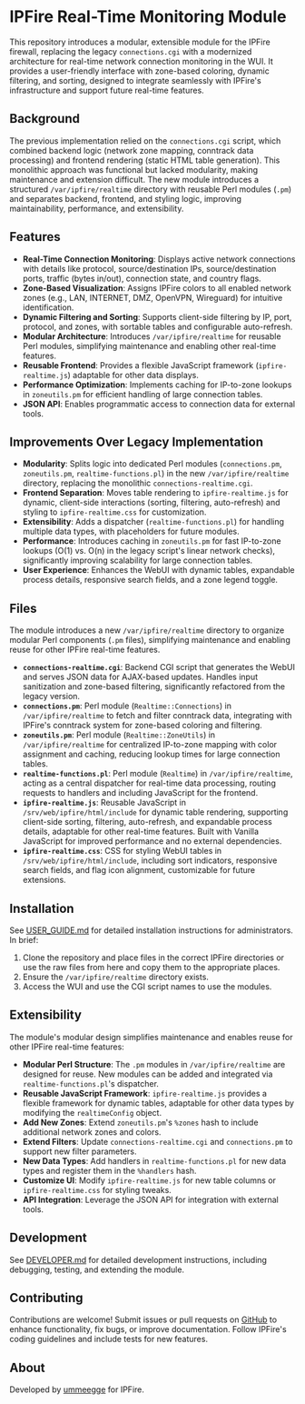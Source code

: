 # IPFire Real-Time Monitoring Module

This repository introduces a modular, extensible module for the IPFire firewall, replacing the legacy `connections.cgi` with a modernized architecture for real-time network connection monitoring in the WUI. It provides a user-friendly interface with zone-based coloring, dynamic filtering, and sorting, designed to integrate seamlessly with IPFire's infrastructure and support future real-time features.

## Background

The previous implementation relied on the `connections.cgi` script, which combined backend logic (network zone mapping, conntrack data processing) and frontend rendering (static HTML table generation). This monolithic approach was functional but lacked modularity, making maintenance and extension difficult. The new module introduces a structured `/var/ipfire/realtime` directory with reusable Perl modules (`.pm`) and separates backend, frontend, and styling logic, improving maintainability, performance, and extensibility.

## Features

- **Real-Time Connection Monitoring**: Displays active network connections with details like protocol, source/destination IPs, source/destination ports, traffic (bytes in/out), connection state, and country flags.
- **Zone-Based Visualization**: Assigns IPFire colors to all enabled network zones (e.g., LAN, INTERNET, DMZ, OpenVPN, Wireguard) for intuitive identification.
- **Dynamic Filtering and Sorting**: Supports client-side filtering by IP, port, protocol, and zones, with sortable tables and configurable auto-refresh.
- **Modular Architecture**: Introduces `/var/ipfire/realtime` for reusable Perl modules, simplifying maintenance and enabling other real-time features.
- **Reusable Frontend**: Provides a flexible JavaScript framework (`ipfire-realtime.js`) adaptable for other data displays.
- **Performance Optimization**: Implements caching for IP-to-zone lookups in `zoneutils.pm` for efficient handling of large connection tables.
- **JSON API**: Enables programmatic access to connection data for external tools.

## Improvements Over Legacy Implementation

- **Modularity**: Splits logic into dedicated Perl modules (`connections.pm`, `zoneutils.pm`, `realtime-functions.pl`) in the new `/var/ipfire/realtime` directory, replacing the monolithic `connections-realtime.cgi`.
- **Frontend Separation**: Moves table rendering to `ipfire-realtime.js` for dynamic, client-side interactions (sorting, filtering, auto-refresh) and styling to `ipfire-realtime.css` for customization.
- **Extensibility**: Adds a dispatcher (`realtime-functions.pl`) for handling multiple data types, with placeholders for future modules.
- **Performance**: Introduces caching in `zoneutils.pm` for fast IP-to-zone lookups (O(1) vs. O(n) in the legacy script's linear network checks), significantly improving scalability for large connection tables.
- **User Experience**: Enhances the WebUI with dynamic tables, expandable process details, responsive search fields, and a zone legend toggle.

## Files

The module introduces a new `/var/ipfire/realtime` directory to organize modular Perl components (`.pm` files), simplifying maintenance and enabling reuse for other IPFire real-time features.

- **`connections-realtime.cgi`**: Backend CGI script that generates the WebUI and serves JSON data for AJAX-based updates. Handles input sanitization and zone-based filtering, significantly refactored from the legacy version.
- **`connections.pm`**: Perl module (`Realtime::Connections`) in `/var/ipfire/realtime` to fetch and filter conntrack data, integrating with IPFire's conntrack system for zone-based coloring and filtering.
- **`zoneutils.pm`**: Perl module (`Realtime::ZoneUtils`) in `/var/ipfire/realtime` for centralized IP-to-zone mapping with color assignment and caching, reducing lookup times for large connection tables.
- **`realtime-functions.pl`**: Perl module (`Realtime`) in `/var/ipfire/realtime`, acting as a central dispatcher for real-time data processing, routing requests to handlers and including JavaScript for the frontend.
- **`ipfire-realtime.js`**: Reusable JavaScript in `/srv/web/ipfire/html/include` for dynamic table rendering, supporting client-side sorting, filtering, auto-refresh, and expandable process details, adaptable for other real-time features. Built with Vanilla JavaScript for improved performance and no external dependencies.
- **`ipfire-realtime.css`**: CSS for styling WebUI tables in `/srv/web/ipfire/html/include`, including sort indicators, responsive search fields, and flag icon alignment, customizable for future extensions.

## Installation

See [USER_GUIDE.md](USER_GUIDE.md) for detailed installation instructions for administrators. In brief:
1. Clone the repository and place files in the correct IPFire directories or use the raw files from here and copy them to the appropriate places.
2. Ensure the `/var/ipfire/realtime` directory exists.
3. Access the WUI and use the CGI script names to use the modules.

## Extensibility

The module's modular design simplifies maintenance and enables reuse for other IPFire real-time features:
- **Modular Perl Structure**: The `.pm` modules in `/var/ipfire/realtime` are designed for reuse. New modules can be added and integrated via `realtime-functions.pl`'s dispatcher.
- **Reusable JavaScript Framework**: `ipfire-realtime.js` provides a flexible framework for dynamic tables, adaptable for other data types by modifying the `realtimeConfig` object.
- **Add New Zones**: Extend `zoneutils.pm`'s `%zones` hash to include additional network zones and colors.
- **Extend Filters**: Update `connections-realtime.cgi` and `connections.pm` to support new filter parameters.
- **New Data Types**: Add handlers in `realtime-functions.pl` for new data types and register them in the `%handlers` hash.
- **Customize UI**: Modify `ipfire-realtime.js` for new table columns or `ipfire-realtime.css` for styling tweaks.
- **API Integration**: Leverage the JSON API for integration with external tools.

## Development

See [DEVELOPER.md](DEVELOPER.md) for detailed development instructions, including debugging, testing, and extending the module.

## Contributing

Contributions are welcome! Submit issues or pull requests on [GitHub](https://github.com/ummeegge/Real-Time-Monitoring) to enhance functionality, fix bugs, or improve documentation. Follow IPFire's coding guidelines and include tests for new features.

## About

Developed by [ummeegge](https://github.com/ummeegge) for IPFire.